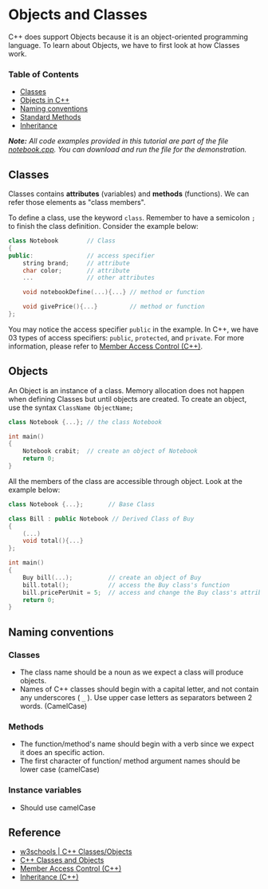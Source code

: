 # Objects and Classes

C++ does support Objects because it is an object-oriented programming language. To learn about Objects, we have to first look at how Classes work.

### Table of Contents

- [Classes](#classes)
- [Objects in C++](#objects)
- [Naming conventions](#naming-conventions)
- [Standard Methods](#standard-methods)
- [Inheritance](#inheritance)

_**Note:** All code examples provided in this tutorial are part of the file [notebook.cpp](./code/plp5/notebook.cpp). You can download and run the file for the demonstration._

## Classes

Classes contains **attributes** (variables) and **methods** (functions). We can refer those elements as "class members".

To define a class, use the keyword `class`. Remember to have a semicolon `;` to finish the class definition. Consider the example below:

```cpp
class Notebook        // Class
{
public:               // access specifier
    string brand;     // attribute
    char color;       // attribute
    ...               // other attributes

    void notebookDefine(...){...} // method or function

    void givePrice(){...}         // method or function
};
```

You may notice the access specifier `public` in the example. In C++, we have 03 types of access specifiers: `public`, `protected`, and `private`. For more information, please refer to [Member Access Control (C++)](https://docs.microsoft.com/en-us/cpp/cpp/member-access-control-cpp?view=msvc-170).

## Objects

An Object is an instance of a class. Memory allocation does not happen when defining Classes but until objects are created. To create an object, use the syntax `ClassName ObjectName;`

```cpp
class Notebook {...}; // the class Notebook

int main()
{
    Notebook crabit;  // create an object of Notebook
    return 0;
}
```

All the members of the class are accessible through object. Look at the example below:

```cpp
class Notebook {...};       // Base Class

class Bill : public Notebook // Derived Class of Buy
{
    (...)
    void total(){...}
};

int main()
{
    Buy bill(...);          // create an object of Buy
    bill.total();           // access the Buy class's function
    bill.pricePerUnit = 5;  // access and change the Buy class's attribute
    return 0;
}
```

## Naming conventions

### Classes

- The class name should be a noun as we expect a class will produce objects.
- Names of C++ classes should begin with a capital letter, and not contain any underscores ( `_` ). Use upper case letters as separators between 2 words. (CamelCase)

### Methods

- The function/method's name should begin with a verb since we expect it does an specific action.
- The first character of function/ method argument names should be lower case (camelCase)

### Instance variables

- Should use camelCase

## Reference

- [w3schools | C++ Classes/Objects](https://www.w3schools.com/cpp/cpp_classes.asp)
- [C++ Classes and Objects](https://www.geeksforgeeks.org/c-classes-and-objects/)
- [Member Access Control (C++)](https://docs.microsoft.com/en-us/cpp/cpp/member-access-control-cpp?view=msvc-170)
- [Inheritance (C++)](https://docs.microsoft.com/en-us/cpp/cpp/inheritance-cpp?view=msvc-170)
